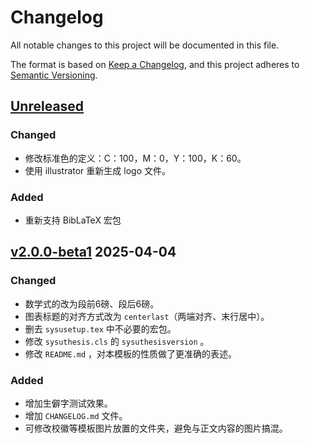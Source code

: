 # Changelog

All notable changes to this project will be documented in this file.

The format is based on [Keep a Changelog](https://keepachangelog.com/en/1.0.0/),
and this project adheres to [Semantic Versioning](https://semver.org/spec/v2.0.0.html).

## [Unreleased]

### Changed

- 修改标准色的定义：C：100，M：0，Y：100，K：60。
- 使用 illustrator 重新生成 logo 文件。

### Added

- 重新支持 BibLaTeX 宏包

## [v2.0.0-beta1] 2025-04-04

### Changed

- 数学式的改为段前6磅、段后6磅。
- 图表标题的对齐方式改为 `centerlast`（两端对齐、末行居中）。
- 删去 `sysusetup.tex` 中不必要的宏包。
- 修改 `sysuthesis.cls` 的 `sysuthesisversion` 。
- 修改 `README.md` ，对本模板的性质做了更准确的表述。

### Added

- 增加生僻字测试效果。
- 增加 `CHANGELOG.md` 文件。
- 可修改校徽等模板图片放置的文件夹，避免与正文内容的图片搞混。


[Unreleased]: https://github.com/1FCENdoge/SYSUThesis/compare/v2.0.0-beta1...HEAD
[v2.0.0-beta1]: https://github.com/1FCENdoge/SYSUThesis/compare/v2.0.0-alpha2...v2.0.0-beta1
